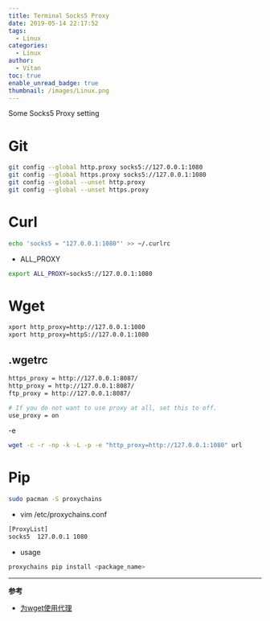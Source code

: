 ```yaml
---
title: Terminal Socks5 Proxy
date: 2019-05-14 22:17:52
tags:
  - Linux
categories:
  - Linux
author:
  - Vitan
toc: true
enable_unread_badge: true
thumbnail: /images/Linux.png
---
```

Some Socks5 Proxy setting
<!--more-->
# Git
```bash
git config --global http.proxy socks5://127.0.0.1:1080
git config --global https.proxy socks5://127.0.0.1:1080
git config --global --unset http.proxy
git config --global --unset https.proxy
```

# Curl
```bash .curlrc
echo 'socks5 = "127.0.0.1:1080"' >> ~/.curlrc
```

- ALL_PROXY

```bash
export ALL_PROXY=socks5://127.0.0.1:1080
```

# Wget
```bash EVN Config
xport http_proxy=http://127.0.0.1:1080
xport http_proxy=httpS://127.0.0.1:1080
```

## .wgetrc
```bash ~/.wgetrc
https_proxy = http://127.0.0.1:8087/
http_proxy = http://127.0.0.1:8087/
ftp_proxy = http://127.0.0.1:8087/

# If you do not want to use proxy at all, set this to off.
use_proxy = on
```
-e

```bash
wget -c -r -np -k -L -p -e "http_proxy=http://127.0.0.1:1080" url
```

# Pip
```bash
sudo pacman -S proxychains
```
- vim /etc/proxychains.conf

```bash /etc/proxychains.conf
[ProxyList]
socks5  127.0.0.1 1080
```

- usage

```bash
proxychains pip install <package_name>
```

---
**参考**
- [为wget使用代理](https://my.oschina.net/u/2306127/blog/791258)

